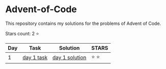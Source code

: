 # Advent-of-Code
This repository contains my solutions for the problems of Advent of Code.

Stars count: 2 :star:

Day | Task | Solution | STARS |
------------ | ------------ | ------------- | ------------- |
1 |[day 1 task](https://github.com/DjolenceTipic/Advent-of-Code/blob/main/Advent-of-Code-2020/day-1) |[day 1 solution](https://github.com/DjolenceTipic/Advent-of-Code/blob/main/Advent-of-Code-2020/day-1/Program.cs) | :star: :star: |
